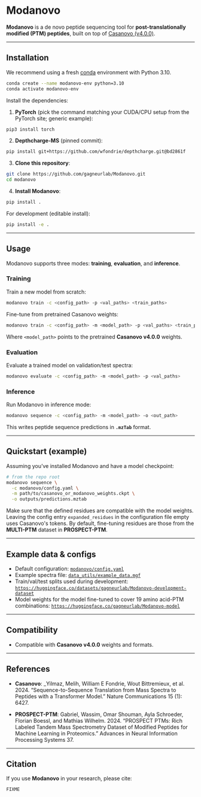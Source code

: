 # Modanovo

**Modanovo** is a de novo peptide sequencing tool for **post-translationally modified (PTM) peptides**, built on top of [Casanovo (v4.0.0)](https://github.com/Noble-Lab/casanovo/tree/v4.0.0).

---

## Installation

We recommend using a fresh [conda](https://docs.conda.io/) environment with Python 3.10.

```bash
conda create --name modanovo-env python=3.10
conda activate modanovo-env
```

Install the dependencies:

1) **PyTorch** (pick the command matching your CUDA/CPU setup from the PyTorch site; generic example):

```bash
pip3 install torch
```

2) **Depthcharge-MS** (pinned commit):

```bash
pip install git+https://github.com/wfondrie/depthcharge.git@bd2861f
```

3) **Clone this repository**:

```bash
git clone https://github.com/gagneurlab/Modanovo.git
cd modanovo
```

4) **Install Modanovo**:

```bash
pip install .
```

For development (editable install):

```bash
pip install -e .
```

---

## Usage

Modanovo supports three modes: **training**, **evaluation**, and **inference**.

### Training

Train a new model from scratch:

```bash
modanovo train -c <config_path> -p <val_paths> <train_paths>
```

Fine-tune from pretrained Casanovo weights:

```bash
modanovo train -c <config_path> -m <model_path> -p <val_paths> <train_paths>
```

Where `<model_path>` points to the pretrained **Casanovo v4.0.0** weights.

### Evaluation

Evaluate a trained model on validation/test spectra:

```bash
modanovo evaluate -c <config_path> -m <model_path> -p <val_paths>
```

### Inference

Run Modanovo in inference mode:

```bash
modanovo sequence -c <config_path> -m <model_path> -o <out_path>
```

This writes peptide sequence predictions in **`.mzTab`** format.

---

## Quickstart (example)

Assuming you’ve installed Modanovo and have a model checkpoint:

```bash
# from the repo root
modanovo sequence \
  -c modanovo/config.yaml \
  -m path/to/casanovo_or_modanovo_weights.ckpt \
  -o outputs/predictions.mztab
```

Make sure that the defined residues are compatible with the model weights. Leaving the config entry `expanded_residues` in the configuration file empty uses Casanovo's tokens. By default, fine-tuning residues are those from the **MULTI-PTM** dataset in **PROSPECT-PTM**.

---

## Example data & configs

- Default configuration: [`modanovo/config.yaml`](./modanovo/config.yaml)  
- Example spectra file: [`data_utils/example_data.mgf`](./data_utils/example_data.mgf)  
- Train/val/test splits used during development: [`https://huggingface.co/datasets/gagneurlab/Modanovo-development-dataset`](https://huggingface.co/datasets/gagneurlab/Modanovo-development-dataset)
- Model weights for the model fine-tuned to cover 19 amino acid-PTM combinations: [`https://huggingface.co/gagneurlab/Modanovo-model`](https://huggingface.co/gagneurlab/Modanovo-model)
---

## Compatibility

- Compatible with **Casanovo v4.0.0** weights and formats.

---

## References

- **Casanovo**: _Yilmaz, Melih, William E Fondrie, Wout Bittremieux, et al. 2024. “Sequence-to-Sequence Translation from Mass Spectra to Peptides with a Transformer Model.” Nature Communications 15 (1): 6427.
  
- **PROSPECT-PTM**: Gabriel, Wassim, Omar Shouman, Ayla Schroeder, Florian Boessl, and Mathias Wilhelm. 2024. “PROSPECT PTMs: Rich Labeled Tandem Mass Spectrometry Dataset of Modified Peptides for Machine Learning in Proteomics.” Advances in Neural Information Processing Systems 37.

---

## Citation

If you use **Modanovo** in your research, please cite:

```
FIXME
```

